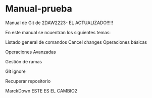 
# Manual-prueba
Manual de Git de 2DAW2223- EL ACTUALIZADO!!!!!

En este manual se ncuentran los siguientes temas:

Listado general de comandos
Cancel changes
Operaciones básicas

Operaciones Avanzadas

Gestión de ramas

Git ignore

Recuperar repositorio

MarckDown
ESTE ES EL CAMBIO2
